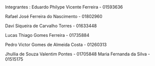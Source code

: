 Integrantes :
Eduardo Philype Vicente Ferreira - 01593636

Rafael José Ferreira do Nascimento - 01802960

Davi Siqueira de Carvalho Torres - 01633448

Lucas Thiago Gomes Ferreira - 01735884

Pedro Victor Gomes de Almeida Costa - 01260313

Jhullia de Souza Valentim Pontes  - 01705848
Maria Fernanda da Silva  - 01515175
